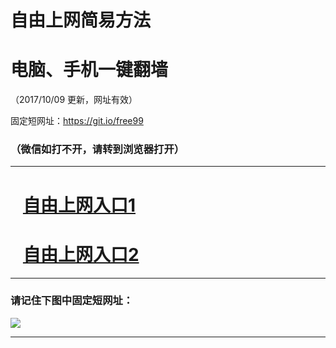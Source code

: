 ﻿# 自由上网简易方法

# 电脑、手机一键翻墙

（2017/10/09 更新，网址有效）

固定短网址：https://git.io/free99

### （微信如打不开，请转到浏览器打开）


***





# &nbsp;&nbsp; <a href="http://ft28318722.fwq-tz-1001.info/fwqtz01.html?t=100900122339 " target="_blank">自由上网入口1</a>
# &nbsp;&nbsp; <a href="http://ft108544944.fwq-tz-1002.info/fwqtz02.html?t=10090014301 " target="_blank">自由上网入口2</a>
***

### 请记住下图中固定短网址：

<img src="https://s3-us-west-2.amazonaws.com/fwq-1001/yjfq-20170905okok.png" /> 


***

